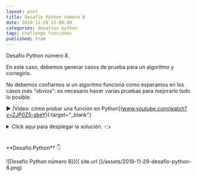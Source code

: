 ```yaml
---
layout: post
title: Desafío Python número 8
date: 2019-11-29 21:00:00
categories: desafios python
tags: challenge funciones
published: true
---
```


Desafío Python número 8.

En este caso, debemos generar casos de prueba para un algoritmo y corregirlo. 

No debemos confiarnos si un algoritmo funciona como esperamos en los casos más "obvios": es necesario hacer varias pruebas para mejorarlo todo lo posible. 

▶️ (Video: cómo probar una función en Python](www.youtube.com/watch?v=ZJP0Z5-sbeY){:target="_blank"}


<details><summary>Click aquí para desplegar la solución. 👈</summary>
<br />Una posible solución al desafío: las dos últimas invocaciones retornaban un resultado incorrecto con la versión errónea del algoritmo. En la versión corregida dada en la solución, las cuatro invocaciones retornan lo esperado.
<br />
<div markdown="1">💻 [Código ejecutable](https://repl.it/@programacionde1/Python-Desafio-8){:target="_blank"}
  </div>
<br />😀 ¿Se te ocurrieron otras formas de mejorar el algoritmo? Deja tu comentario debajo.
<div markdown="1">![Solución al desafío]({{ site.url }}/assets/2019-11-29-desafio-python-8-solucion.png)
  </div></details>

<br />
<br />
**Desafío Python** 👇

![Desafío Python número 8]({{ site.url }}/assets/2019-11-29-desafio-python-8.png)
